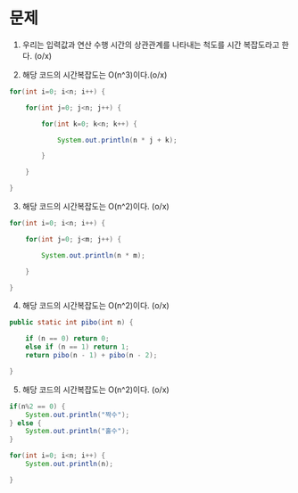 # 문제

1. 우리는 입력값과 연산 수행 시간의 상관관계를 나타내는 척도를 시간 복잡도라고 한다. (o/x)

2. 해당 코드의 시간복잡도는 O(n^3)이다.(o/x)
```java
for(int i=0; i<n; i++) {

    for(int j=0; j<n; j++) {

        for(int k=0; k<n; k++) {

            System.out.println(n * j + k);

        }

    }

}
```

3. 해당 코드의 시간복잡도는 O(n^2)이다. (o/x)
```java
for(int i=0; i<n; i++) {

    for(int j=0; j<m; j++) {

        System.out.println(n * m);

    }

}
```

4. 해당 코드의 시간복잡도는 O(n^2)이다. (o/x)
```java
public static int pibo(int n) {

    if (n == 0) return 0;
    else if (n == 1) return 1;
    return pibo(n - 1) + pibo(n - 2);

}
```

5. 해당 코드의 시간복잡도는 O(n^2)이다. (o/x)
```java
if(n%2 == 0) {
    System.out.println("짝수");
} else {
    System.out.println("홀수");
}

for(int i=0; i<n; i++) {
    System.out.println(n);

}
```
